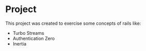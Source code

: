 # Project

This project was created to exercise some concepts of rails like:
- Turbo Streams
- Authentication Zero
- Inertia